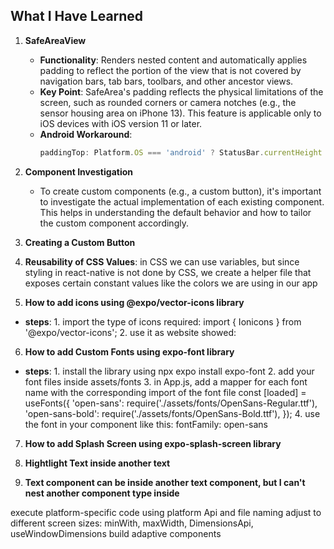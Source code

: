 ## What I Have Learned

1. **SafeAreaView**

   - **Functionality**: Renders nested content and automatically applies padding to reflect the portion of the view that is not covered by navigation bars, tab bars, toolbars, and other ancestor views.
   - **Key Point**: SafeArea's padding reflects the physical limitations of the screen, such as rounded corners or camera notches (e.g., the sensor housing area on iPhone 13). This feature is applicable only to iOS devices with iOS version 11 or later.
   - **Android Workaround**:
     ```javascript
     paddingTop: Platform.OS === 'android' ? StatusBar.currentHeight : 0,
     ```

2. **Component Investigation**

   - To create custom components (e.g., a custom button), it's important to investigate the actual implementation of each existing component. This helps in understanding the default behavior and how to tailor the custom component accordingly.

3. **Creating a Custom Button**

4. **Reusability of CSS Values**: in CSS we can use variables, but since styling in react-native is not done by CSS, we create a helper file that exposes certain constant values like the colors we are using in our app

5. **How to add icons using @expo/vector-icons library**

- **steps**: 1. import the type of icons required: import { Ionicons } from '@expo/vector-icons'; 2. use it as website showed: <Ionicons name='add' size={24} color='white' />

6. **How to add Custom Fonts using expo-font library**

- **steps**: 1. install the library using npx expo install expo-font 2. add your font files inside assets/fonts 3. in App.js, add a mapper for each font name with the corresponding import of the font file
  const [loaded] = useFonts({
  'open-sans': require('./assets/fonts/OpenSans-Regular.ttf'),
  'open-sans-bold': require('./assets/fonts/OpenSans-Bold.ttf'),
  }); 4. use the font in your component like this: fontFamily: open-sans

7. **How to add Splash Screen using expo-splash-screen library**

8. **Hightlight Text inside another text**

9. **Text component can be inside another text component, but I can't nest another component type inside**

execute platform-specific code using platform Api and file naming
adjust to different screen sizes: minWith, maxWidth, DimensionsApi, useWindowDimensions
build adaptive components
